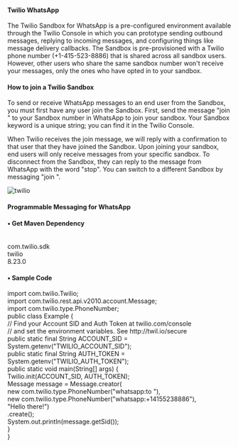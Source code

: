 <h4>Twilio WhatsApp</h4>
<p>The Twilio Sandbox for WhatsApp is a pre-configured environment available through the Twilio Console in which you can prototype sending outbound messages, replying to incoming messages, and configuring things like message delivery callbacks. 
The Sandbox is pre-provisioned with a Twilio phone number (+1-415-523-8886) that is shared across all sandbox users. However, other users who share the same sandbox number won't receive your messages, only the ones who have opted in to your sandbox.</p>

<h4>How to join a Twilio Sandbox</h4>
<p>To send or receive WhatsApp messages to an end user from the Sandbox, you must first have any user join the Sandbox.
First, send the message "join <your Sandbox keyword>" to your Sandbox number in WhatsApp to join your sandbox. Your Sandbox keyword is a unique string; you can find it in the Twilio Console.</p>
<p>When Twilio receives the join message, we will reply with a confirmation to that user that they have joined the Sandbox.
Upon joining your sandbox, end users will only receive messages from your specific sandbox. To disconnect from the Sandbox, they can reply to the message from WhatsApp with the word "stop". You can switch to a different Sandbox by messaging "join <other sandbox keyword>".</p>

 


![twilio](https://user-images.githubusercontent.com/80669589/147925506-4d5818a5-6fb5-4834-bcaf-8a36d0e2347f.png)



<h4>Programmable Messaging for WhatsApp</h4>
<h4>•	Get Maven Dependency</h4>
<p><dependency><br>
   <groupId>com.twilio.sdk</groupId><br>
   <artifactId>twilio</artifactId><br>
   <version>8.23.0</version><br>
</dependency></p>
<h4>•	Sample Code</h4>
<p>import com.twilio.Twilio;<br>
import com.twilio.rest.api.v2010.account.Message;<br>
import com.twilio.type.PhoneNumber;<br>
public class Example {<br>
    // Find your Account SID and Auth Token at twilio.com/console<br>
    // and set the environment variables. See http://twil.io/secure<br>
    public static final String ACCOUNT_SID = System.getenv("TWILIO_ACCOUNT_SID");<br>
    public static final String AUTH_TOKEN = System.getenv("TWILIO_AUTH_TOKEN");<br>
    public static void main(String[] args) {<br>
        Twilio.init(ACCOUNT_SID, AUTH_TOKEN);<br>
        Message message = Message.creator(<br>
                new com.twilio.type.PhoneNumber("whatsapp:to<phone number> "),<br>
                new com.twilio.type.PhoneNumber("whatsapp:+14155238886"),<br>
                "Hello there!")<br>
            .create();<br>
        System.out.println(message.getSid());<br>
    }<br>
}<br>
 </p>
